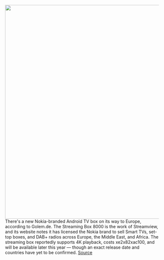 <img src='https://cdn.vox-cdn.com/thumbor/gOVfXaa_exuIit3HviFd3hGxAdU=/0x0:788x525/1200x800/filters:focal(331x200:457x326)/cdn.vox-cdn.com/uploads/chorus_image/image/67759922/Nokia_Streaming_Box_8000_and_remote_control_perspective.0.jpg' width='700px' /><br/>
There's a new Nokia-branded Android TV box on its way to Europe, according to Golem.de. The Streaming Box 8000 is the work of Streamview, and its website notes it has licensed the Nokia brand to sell Smart TVs, set-top boxes, and DAB+ radios across Europe, the Middle East, and Africa. The streaming box reportedly supports 4K playback, costs xe2x82xac100, and will be available later this year — though an exact release date and countries have yet to be confirmed.
<a href='https://www.theverge.com/2020/11/9/21556591/nokia-streaming-box-8000-android-tv-streamview-price'> Source <a/>